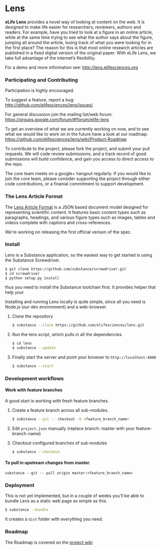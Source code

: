 # Lens

**eLife Lens** provides a novel way of looking at content on the web. It is designed to make life easier for researchers, reviewers, authors and readers. For example, have you tried to look at a figure in an online article, while at the same time trying to see what the author says about the figure, jumping all around the article, losing track of what you were looking for in the first place? The reason for this is that most online research articles are published in a fixed digital version of the original paper. With eLife Lens, we take full advantage of the internet’s flexibility.

For a demo and more information see: http://lens.elifesciences.org



### Participating and Contributing 

Participation is highly encouraged. 

To suggest a feature, report a bug: http://github.com/elifesciences/lens/issues/

For general discussion join the mailing list/web forum: https://groups.google.com/forum/#!forum/elife-lens

To get an overview of what we are currently working on now, and to see what we would like to work on in the future have a look at our roadmap: https://github.com/elifesciences/lens/wiki/Product-Roadmap

To contribute to the project, please fork the project, and submit your pull requests. We will code review submissions, and a track record of good submissions will build confidence, and gain you access to direct access to the repo.

The core team meets on a google+ hangout regularly. If you would like to join the core team, please consider supporting the project through either 
code contributions, or a finanial commitment to support development. 

### The Lens Article Format

The [Lens Article Format](http://github.com/elifesciences/lens-article) is a JSON based document model designed for representing scientific content. It features basic content types such as paragraphs, headings, and various figure types such as images, tables and videos complete with captions and cross-references.

We're working on releasing the first official verison of the spec.

### Install


Lens is a Substance application, so the easiest way to get started is using the Substance Screwdriver.

```bash
$ git clone https://github.com/substance/screwdriver.git
$ cd screwdriver
$ python setup.py install
```

thus you need to install the Substance toolchain first. It provides helper that help your

Installing and running Lens locally is quite simple, since all you need is Node.js (our dev environment) and a web-browser.


1. Clone the repository

   ```bash
   $ substance --clone https://github.com/elifesciences/lens.git
   ```
  
2. Run the lens script, which pulls in all the dependencies

   ```bash
   $ cd lens
   $ substance --update
   ```
  
3. Finally start the server and point your browser to `http://localhost:4000`

   ```bash
   $ substance --start
   ```


### Development workflows


#### Work with feature branches

A good start is working with fresh feature branches.

1. Create a feature branch across all sub-modules.

   ```bash
   $ substance --git -- checkout -b <feature_branch_name>
   ```

2. Edit `project.json` manually (replace branch: master with your feature-branch-name)

3. Checkout configured branches of sub-modules
 
   ```bash
   $ substance --checkout
   ```

#### To pull in upstream changes from master.

```
substance --git -- pull origin master:<feature_branch_name>
```


### Deployment

This is not yet implemented, but in a couple of weeks you'll be able to bundle Lens as a static web page as simple as this.

```bash
$ substance --bundle
```

It creates a `dist` folder with everything you need.


### Roadmap

The Roadmap is covered on the [project wiki](https://github.com/elifesciences/lens/wiki/Product-Roadmap)


